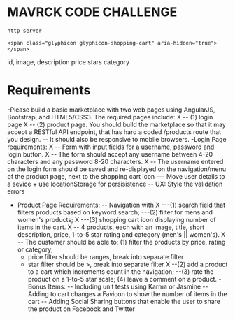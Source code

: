 MAVRCK CODE CHALLENGE
===============================


```
http-server
```



    <span class="glyphicon glyphicon-shopping-cart" aria-hidden="true"></span>








id,
image,
description
price
stars
category




Requirements
=============
-Please build a basic marketplace with two web pages using AngularJS, Bootstrap, and HTML5/CSS3. The required pages include:
X -- (1) login page
X -- (2) product page. You should build the marketplace so that it may accept a RESTful API endpoint, that has hard a coded /products route that you design.
-- It should also be responsive to mobile browsers.
-Login Page requirements:
X -- Form with input fields for a username, password and login button.
X -- The form should accept any username between 4-20 characters and any password 8-20 characters.
X -- The username entered on the login form should be saved and re-displayed on the navigation/menu of the product page, next to the shopping cart icon
 --- Move user details to a sevice + use locationStorage for persisistence
  -- UX: Style the validation errors
- Product Page Requirements:
-- Navigation with
X ---(1) search field that filters products based on keyword search;
 ---(2) filter for mens and women's products;
X ---(3) shopping cart icon displaying number of items in the cart.
X -- 4 products, each with an image, title, short description, price, 1-to-5 star rating and category (men's || women's).
X -- The customer should be able to: (1) filter the products by price, rating or category;
    - price filter should be ranges, break into separate filter
    - star filter should be >, break into separate filter
X --(2) add a product to a cart which increments count in the navigation;
--(3) rate the product on a 1-to-5 star scale;
  (4) leave a comment on a product.
-Bonus Items:
-- Including unit tests using Karma or Jasmine
-- Adding to cart changes a Favicon to show the number of items in the cart
-- Adding Social Sharing buttons that enable the user to share the product on Facebook and Twitter
